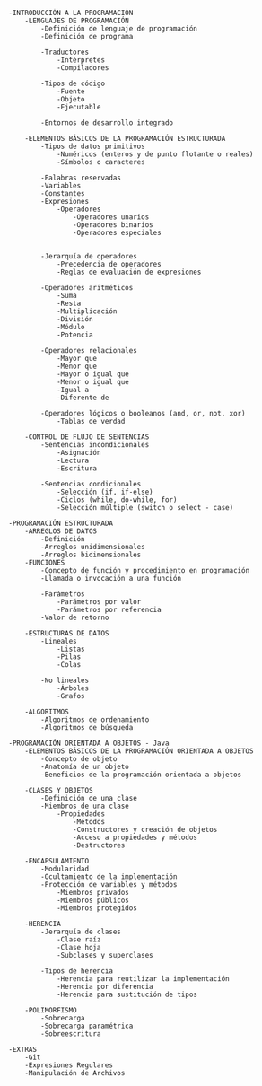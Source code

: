 	-INTRODUCCIÓN A LA PROGRAMACIÓN
		-LENGUAJES DE PROGRAMACIÓN
			-Definición de lenguaje de programación
			-Definición de programa

			-Traductores
				-Intérpretes
				-Compiladores

			-Tipos de código
				-Fuente
				-Objeto
				-Ejecutable

			-Entornos de desarrollo integrado

		-ELEMENTOS BÁSICOS DE LA PROGRAMACIÓN ESTRUCTURADA
			-Tipos de datos primitivos
				-Numéricos (enteros y de punto flotante o reales)
				-Símbolos o caracteres

			-Palabras reservadas
			-Variables
			-Constantes
			-Expresiones
				-Operadores
					-Operadores unarios
					-Operadores binarios
					-Operadores especiales


			-Jerarquía de operadores
				-Precedencia de operadores
				-Reglas de evaluación de expresiones

			-Operadores aritméticos
				-Suma
				-Resta
				-Multiplicación
				-División
				-Módulo
				-Potencia

			-Operadores relacionales
				-Mayor que
				-Menor que
				-Mayor o igual que
				-Menor o igual que
				-Igual a
				-Diferente de

			-Operadores lógicos o booleanos (and, or, not, xor)
				-Tablas de verdad

		-CONTROL DE FLUJO DE SENTENCIAS
			-Sentencias incondicionales
				-Asignación
				-Lectura
				-Escritura

			-Sentencias condicionales
				-Selección (if, if-else)
				-Ciclos (while, do-while, for)
				-Selección múltiple (switch o select - case)

	-PROGRAMACIÓN ESTRUCTURADA
		-ARREGLOS DE DATOS
			-Definición
			-Arreglos unidimensionales
			-Arreglos bidimensionales
		-FUNCIONES
			-Concepto de función y procedimiento en programación
			-Llamada o invocación a una función

			-Parámetros
				-Parámetros por valor
				-Parámetros por referencia
			-Valor de retorno

		-ESTRUCTURAS DE DATOS
			-Lineales
				-Listas
				-Pilas
				-Colas

			-No lineales
				-Árboles
				-Grafos

		-ALGORITMOS
			-Algoritmos de ordenamiento
			-Algoritmos de búsqueda

	-PROGRAMACIÓN ORIENTADA A OBJETOS - Java
		-ELEMENTOS BÁSICOS DE LA PROGRAMACIÓN ORIENTADA A OBJETOS
			-Concepto de objeto
			-Anatomía de un objeto
			-Beneficios de la programación orientada a objetos

		-CLASES Y OBJETOS
			-Definición de una clase
			-Miembros de una clase
				-Propiedades
					-Métodos
					-Constructores y creación de objetos
					-Acceso a propiedades y métodos
					-Destructores

		-ENCAPSULAMIENTO
			-Modularidad
			-Ocultamiento de la implementación
			-Protección de variables y métodos
				-Miembros privados
				-Miembros públicos
				-Miembros protegidos

		-HERENCIA
			-Jerarquía de clases
				-Clase raíz
				-Clase hoja
				-Subclases y superclases

			-Tipos de herencia
				-Herencia para reutilizar la implementación
				-Herencia por diferencia
				-Herencia para sustitución de tipos

		-POLIMORFISMO
			-Sobrecarga
			-Sobrecarga paramétrica
			-Sobreescritura

	-EXTRAS
		-Git
		-Expresiones Regulares
		-Manipulación de Archivos
